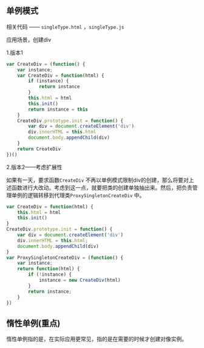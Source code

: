 ## 单例模式

相关代码 —— `singleType.html` ，`singleType.js`

应用场景，创建div

1.版本1

```js
var CreateDiv = (function() {
    var instance;
    var CreateDiv = function(html) {
        if (instance) {
            return instance
        }
        this.html = html
        this.init()
        return instance = this
    }
    CreateDiv.prototype.init = function() {
        var div = document.createElement('div')
        div.innerHTML = this.html
        document.body.appendChild(div)
    }
    return CreateDiv
})()
```

2.版本2——考虑扩展性

如果有一天，要求函数`CreateDiv` 不再以单例模式限制div的创建，那么将要对上述函数进行大改动。考虑到这一点，就要把类的创建单独抽出来。然后，把负责管理单例的逻辑转移到代理类`ProxySingletonCreateDiv` 中。

```js
var CreateDiv = function(html) {
    this.html = html
    this.init()
}
CreateDiv.prototype.init = function() {
    var div = document.createElement('div')
    div.innerHTML = this.html;
    document.body.appendChild(div)
}
var ProxySingletonCreateDiv = (function() {
    var instance;
    return function(html) {
        if (!instance) {
            instance = new CreateDiv(html)
        }
        return instance;
    }
})
```

## 惰性单例(重点)

惰性单例指的是，在实际应用更常见，指的是在需要的时候才创建对像实例。

